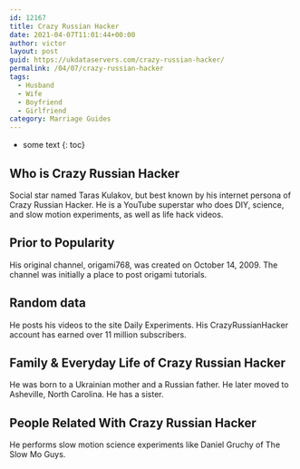 ```yaml
---
id: 12167
title: Crazy Russian Hacker
date: 2021-04-07T11:01:44+00:00
author: victor
layout: post
guid: https://ukdataservers.com/crazy-russian-hacker/
permalink: /04/07/crazy-russian-hacker
tags:
  - Husband
  - Wife
  - Boyfriend
  - Girlfriend
category: Marriage Guides
---
```


* some text
{: toc}


## Who is Crazy Russian Hacker



Social star named Taras Kulakov, but best known by his internet persona of Crazy Russian Hacker. He is a YouTube superstar who does DIY, science, and slow motion experiments, as well as life hack videos. 

                
                
                
## Prior to Popularity



His original channel, origami768, was created on October 14, 2009. The channel was initially a place to post origami tutorials.

                
                
                
## Random data



He posts his videos to the site Daily Experiments. His CrazyRussianHacker account has earned over 11 million subscribers.

                
                
                
## Family & Everyday Life of Crazy Russian Hacker



He was born to a Ukrainian mother and a Russian father. He later moved to Asheville, North Carolina. He has a sister.

                
                
                
## People Related With Crazy Russian Hacker



He performs slow motion science experiments like Daniel Gruchy of The Slow Mo Guys.

                
              
            
          
          
          